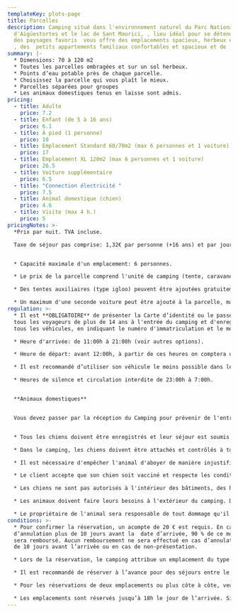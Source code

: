 ```yaml
---
templateKey: plots-page
title: Parcelles
description: Camping situé dans l'environnement naturel du Parc National
  d'Aigüestortes et le lac de Sant Maurici, , lieu idéal pour se détendre, jouir
  des paysages favoris  vous offre des emplacements spacieux, herbeux et ombreux
  , des  petits appartements familiaux confortables et spacieux et de  bungalows
summary: |-
  * Dimensions: 70 à 120 m2
  * Toutes les parcelles ombragées et sur un sol herbeux.
  * Points d’eau potable près de chaque parcelle.
  * Choisissez la parcelle qui vous plaît le mieux.
  * Parcelles séparées pour groupes
  * Les animaux domestiques tenus en laisse sont admis.
pricing:
  - title: Adulte
    price: 7.2
  - title: Enfant (de 5 à 16 ans)
    price: 6.1
  - title: À pied (1 personne)
    price: 10
  - title: Emplacement Standard 60/70m2 (max 6 personnes et 1 voiture)
    price: 17
  - title: Emplacement XL 120m2 (max 6 personnes et 1 voiture)
    price: 26.5
  - title: Voiture supplémentaire
    price: 6.5
  - title: "Connection électricité "
    price: 7.5
  - title: Animal domestique (chien)
    price: 4.6
  - title: Visite (max 4 h.)
    price: 5
pricingNotes: >-
  *Prix par nuit. TVA incluse.

  Taxe de séjour pas comprise: 1,32€ par personne (+16 ans) et par jour, avec un maximum de 7 jours.*


  * Capacité maximale d'un emplacement: 6 personnes.

  * Le prix de la parcelle comprend l'unité de camping (tente, caravane, camping-car ...) et un véhicule, qui est garé sur la parcelle.

  * Des tentes auxiliaires (type igloo) peuvent être ajoutées gratuitement, à condition qu'elles soient dans les limites de la parcelle.

  * Un maximum d'une seconde voiture peut être ajouté à la parcelle, mais elle doit être enregistrée et payée selon le tarif en vigueur, et elle doit être garée dans les limites de la parcelle. Si vous garez la voiture sur une autre emplacement, vous devez payer les frais de la parcelle supplémentaire que vous occupez.
regulation: >-
  * Il est **OBLIGATOIRE** de présenter la Carte d’identité ou le passeport de
  tous les voyageurs de plus de 14 ans à l'entrée du camping et d'enregistrer
  tous les véhicules, en indiquant le numéro d'immatriculation et le modèle.

  * Heure d'arrivée: de 11:00h à 21:00h (voir autres options).

  * Heure de départ: avant 12:00h, à partir de ces heures on comptera un séjour de plus.

  * Il est recommandé d’utiliser son véhicule le moins possible dans le camping et de ne jamais rouler à plus de 10km/h.                                                                 

  * Heures de silence et circulation interdite de 23:00h à 7:00h.


  **Animaux domestiques**


  Vous devez passer par la réception du Camping pour prévenir de l'entrée de votre animal.


  * Tous les chiens doivent être enregistrés et leur séjour est soumis au paiement des frais correspondants.

  * Dans le camping, les chiens doivent être attachés et contrôlés à tout moment et ne peuvent jamais occuper ou traverser une parcelle n'appartenant pas à leur propriétaire.

  * Il est nécessaire d'empêcher l'animal d'aboyer de manière injustifiée pendant les heures de repos.

  * Le client accepte que son chien soit vacciné et respecte les conditions phytosanitaires établies par la loi.

  * Les chiens ne sont pas autorisés à l'intérieur des bâtiments, des hébergements, de l' aire de jeux et de la piscine.

  * Les animaux doivent faire leurs besoins à l'extérieur du camping. Dans tous les cas, les propriétaires doivent collecter les excréments de leurs animaux et les déposer dans un sac à la poubelle.

  * Le propriétaire de l'animal sera responsable de tout dommage qu'il pourrait causer au reste des campeurs et à leur propriété ainsi qu'aux installations du camping.
conditions: >-
  * Pour confirmer la réservation, un acompte de 20 € est requis. En cas
  d’annulation plus de 10 jours avant la  date d’arrivée, 90 % de ce montant
  sera remboursé. Aucun remboursement ne sera effectué en cas d’annulation moins
  de 10 jours avant l’arrivée ou en cas de non-présentation. 

  * Lors de la réservation, le camping attribue un emplacement du type choisi afin d’en garantir la disponibilité. Toutefois, à votre arrivée, et sous réserve de disponibilité, vous pourrez choisir un autre emplacement dans la même catégorie réservée.

  * Il est recommandé de réserver à l’avance pour des séjours entre le 25 juillet et le 15 août.

  * Pour les réservations de deux emplacements ou plus côte à côte, veuillez nous contacter par e-mail.

  * Les emplacements sont réservés jusqu’à 18h le jour de l’arrivée. Si vous prévoyez d’arriver plus tard, merci de nous en informer à l’avance, sinon, la réservation ne sera pas garantie.
---
```

